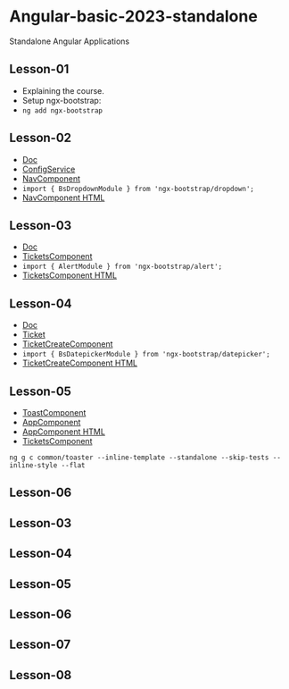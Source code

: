 # Angular-basic-2023-standalone
Standalone Angular Applications

## Lesson-01
- Explaining the course.
- Setup ngx-bootstrap:
- `ng add ngx-bootstrap`

## Lesson-02
- [Doc](https://valor-software.com/ngx-bootstrap/#/components/dropdowns?tab=overview)
- [ConfigService](src\app\service\config.service.ts)
- [NavComponent](src/app/common/nav/nav.component.ts)
- `import { BsDropdownModule } from 'ngx-bootstrap/dropdown';`
- [NavComponent HTML](src\app\common\nav\nav.component.html)

## Lesson-03
- [Doc](https://valor-software.com/ngx-bootstrap/#/components/alerts?tab=overview)
- [TicketsComponent](src\app\ticket\tickets\tickets.component.ts)
- `import { AlertModule } from 'ngx-bootstrap/alert';`
- [TicketsComponent HTML](src\app\ticket\tickets\tickets.component.ts)

## Lesson-04
- [Doc](https://valor-software.com/ngx-bootstrap/#/components/datepicker?tab=overview)
- [Ticket](src\app\model\ticket.ts)
- [TicketCreateComponent](src\app\ticket\ticket-create\ticket-create.component.ts)
- `import { BsDatepickerModule } from 'ngx-bootstrap/datepicker';`
- [TicketCreateComponent HTML](src\app\ticket\ticket-create\ticket-create.component.html)

## Lesson-05
- [ToastComponent](src\app\common\toast.component.ts)
- [AppComponent](src\app\app.component.ts)
- [AppComponent HTML](src\app\app.component.html)
- [TicketsComponent](src\app\ticket\tickets\tickets.component.ts)

`ng g c common/toaster --inline-template --standalone --skip-tests --inline-style --flat`

## Lesson-06










## Lesson-03





## Lesson-04


## Lesson-05


## Lesson-06


## Lesson-07






## Lesson-08


